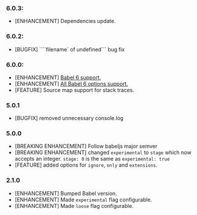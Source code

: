 ### 6.0.3:
- [ENHANCEMENT] Dependencies update.

### 6.0.2:
- [BUGFIX] ````filename` of undefined``` bug fix

### 6.0.0:
* [ENHANCEMENT] [Babel 6 support.](http://babeljs.io/blog/2015/10/29/6.0.0/)
* [ENHANCEMENT] [All Babel 6 options support.](https://babeljs.io/docs/usage/options/)
* [FEATURE] Source map support for stack traces.

### 5.0.1
* [BUGFIX] removed unnecessary console.log

### 5.0.0
* [BREAKING ENHANCEMENT] Follow babeljs major semver
* [BREAKING ENHANCEMENT] changed `experimental` to `stage` which now accepts an integer. `stage: 0` is the same as `experimental: true`
* [FEATURE] added options for `ignore`, `only` and `extensions`.

### 2.1.0
* [ENHANCEMENT] Bumped Babel version.
* [ENHANCEMENT] Made `experimental` flag configurable.
* [ENHANCEMENT] Made `loose` flag configurable.
